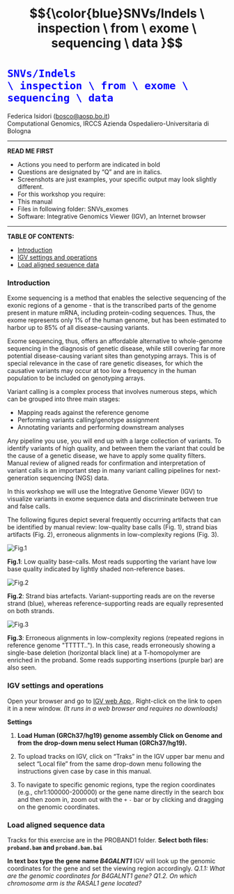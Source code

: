 # $${\color{blue}SNVs/Indels \ inspection \ from \ exome \ sequencing \ data }$$
# <code style="color : blue">SNVs/Indels \ inspection \ from \ exome \ sequencing \ data</code>  
Federica Isidori (bosco@aosp.bo.it)  
Computational Genomics, IRCCS Azienda Ospedaliero-Universitaria di Bologna

---

**READ ME FIRST**
-	Actions you need to perform are indicated in bold
-	Questions are designated by “Q” and are in italics.
-	Screenshots are just examples, your specific output may look slightly different.
-	For this workshop you require:
-	This manual
- Files in following folder: SNVs_exomes
- Software: Integrative Genomics Viewer (IGV), an Internet browser

---
**TABLE OF CONTENTS:**
 - [Introduction](#item-one)
 - [IGV settings and operations](#item-two)
 - [Load aligned sequence data](#item-three)

<a id="item-one"></a> 
### Introduction  
Exome sequencing is a method that enables the selective sequencing of the exonic regions of a genome - that is the transcribed parts of the genome present in mature mRNA, including protein-coding sequences.
Thus, the exome represents only 1% of the human genome, but has been estimated to harbor up to 85% of all disease-causing variants.

Exome sequencing, thus, offers an affordable alternative to whole-genome sequencing in the diagnosis of genetic disease, while still covering far more potential disease-causing variant sites than genotyping arrays. This is of special relevance in the case of rare genetic diseases, for which the causative variants may occur at too low a frequency in the human population to be included on genotyping arrays.

Variant calling is a complex process that involves numerous steps, which can be grouped into three main stages:
- Mapping reads against the reference genome
- Performing variants calling/genotype assignment
- Annotating variants and performing downstream analyses

Any pipeline you use, you will end up with a large collection of variants. To identify variants of high quality, and between them the variant that could be the cause of a genetic disease, we have to apply some quality filters. 
Manual review of aligned reads for confirmation and interpretation of variant calls is an important step in many variant calling pipelines for next-generation sequencing (NGS) data. 

In this workshop we will use the Integrative Genome Viewer (IGV) to visualize variants in exome sequence data and discriminate between true and false calls. 

The following figures depict several frequently occurring artifacts that can be identified by manual review: low-quality base calls (Fig. 1), strand bias artifacts (Fig. 2), erroneous alignments in low-complexity regions (Fig. 3).

![Fig.1](https://github.com/easydorica/genomicscourse.github.io/assets/89908049/5554b1e9-4a56-4dbb-a64e-94ded357f87a)

**Fig.1**: Low quality base-calls. Most reads supporting the variant have low base quality indicated by lightly shaded non-reference bases.

![Fig.2](https://github.com/easydorica/genomicscourse.github.io/assets/89908049/a4858d34-1d97-456b-9d74-d7cb371a0bba)

**Fig.2**: Strand bias artefacts. Variant-supporting reads are on the reverse strand (blue), whereas reference-supporting reads are equally represented on both strands.  

![Fig.3](https://github.com/easydorica/genomicscourse.github.io/assets/89908049/8ad79f7c-e562-417a-b06a-0db41232d625)

**Fig.3**: Erroneous alignments in low-complexity regions (repeated regions in reference genome "TTTTT.."). In this case, reads erroneously showing a single-base deletion (horizontal black line) at a T-homopolymer are enriched in the proband. Some reads supporting insertions (purple bar) are also seen.

<a id="item-two"></a> 
### IGV settings and operations
Open your browser and go to [IGV web App ](https://igv.org/app/). Right-click on the link to open it in a new window. *(It runs in a web browser and requires no downloads)*

**Settings**
1. **Load Human (GRCh37/hg19) genome assembly
Click on Genome and from the drop-down menu select Human (GRCh37/hg19).**

2. To upload tracks on IGV, click on “Traks” in the IGV upper bar menu and select “Local file” from the same drop-down menu following the instructions given case by case in this manual.
3. To navigate to specific genomic regions, type the region coordinates (e.g., chr1:100000-200000) or the gene name directly in the search box and then zoom in, zoom out with the `+` `-` bar or by clicking and dragging on the genomic coordinates.

<a id="item-three"></a> 
### Load aligned sequence data
Tracks for this exercise are in the PROBAND1 folder.
**Select both files: `proband.bam` and `proband.bam.bai`**

**In text box type the gene name *B4GALNT1***
IGV will look up the genomic coordinates for the gene and set the viewing region accordingly.
*Q.1.1: What are the genomic coordinates for B4GALNT1 gene?*
*Q1.2. On which chromosome arm is the RASAL1 gene located?*


